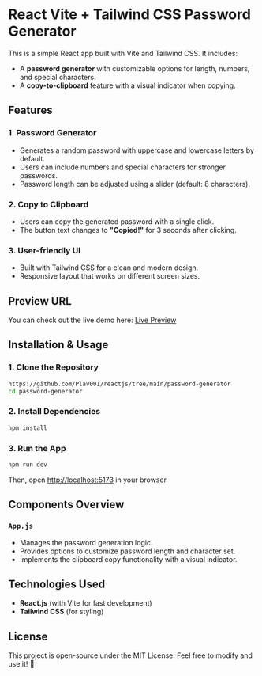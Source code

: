 # React Vite + Tailwind CSS Password Generator

This is a simple React app built with Vite and Tailwind CSS. It includes:

- A **password generator** with customizable options for length, numbers, and special characters.
- A **copy-to-clipboard** feature with a visual indicator when copying.

## Features

### 1. Password Generator
- Generates a random password with uppercase and lowercase letters by default.
- Users can include numbers and special characters for stronger passwords.
- Password length can be adjusted using a slider (default: 8 characters).

### 2. Copy to Clipboard
- Users can copy the generated password with a single click.
- The button text changes to **"Copied!"** for 3 seconds after clicking.

### 3. User-friendly UI
- Built with Tailwind CSS for a clean and modern design.
- Responsive layout that works on different screen sizes.

## Preview URL
You can check out the live demo here:
[Live Preview](https://password-generator-ivory-two.vercel.app/)

## Installation & Usage

### 1. Clone the Repository
```sh
https://github.com/Plav001/reactjs/tree/main/password-generator
cd password-generator
```

### 2. Install Dependencies
```sh
npm install
```

### 3. Run the App
```sh
npm run dev
```
Then, open [http://localhost:5173](http://localhost:5173) in your browser.

## Components Overview

### `App.js`
- Manages the password generation logic.
- Provides options to customize password length and character set.
- Implements the clipboard copy functionality with a visual indicator.

## Technologies Used
- **React.js** (with Vite for fast development)
- **Tailwind CSS** (for styling)

## License
This project is open-source under the MIT License. Feel free to modify and use it! 🚀